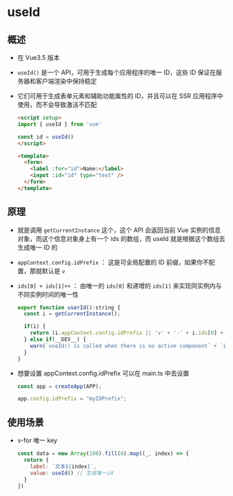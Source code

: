 # useId

## 概述

+ 在 Vue3.5 版本

+ `useId()` 是一个 API，可用于生成每个应用程序的唯一 ID，这些 ID 保证在服务器和客户端渲染中保持稳定
+ 它们可用于生成表单元素和辅助功能属性的 ID，并且可以在 SSR 应用程序中使用，而不会导致激活不匹配

  ```html
  <script setup>
  import { useId } from 'vue'

  const id = useId()
  </script>

  <template>
    <form>
      <label :for="id">Name:</label>
      <input :id="id" type="text" />
    </form>
  </template>
  ```

## 原理

+ 就是调用 `getCurrentInstance` 这个，这个 API 会返回当前 Vue 实例的信息对象，而这个信息对象身上有一个 ids 的数组，而 useId 就是根据这个数组去生成唯一 ID 的

+ `appContext.config.idPrefix` ： 这是可全局配置的 ID 前缀，如果你不配置，那就默认是 `v`
+ `ids[0] + ids[1]++` ： 由唯一的 `ids[0]` 和递增的 `ids[1]` 来实现同实例内与不同实例时间的唯一性

  ```js
  export function userId():string {
    const i = getCurrentInstance();

    if(i) {
      return (i.appContext.config.idPrefix || 'v' + '-' + i.ids[0] + i.ids[1]++)
    } else if(__DEV__) {
      warn(`useId() is called when there is no active component` + `instance to be associated with.`);
    }
  }
  ```

+ 想要设置 appContext.config.idPrefix 可以在 main.ts 中去设置

  ```js
  const app = createApp(APP);

  app.config.idPrefix = "myIDPrefix";
  ```
## 使用场景

+ v-for 唯一 key

  ```js
  const data = new Array(100).fill(0).map((_, index) => {
    return {
      label: `文本${index}`,
      value: useId() // 生成唯一id
    }
  })
  ```



